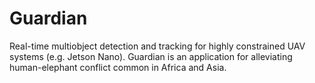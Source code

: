 # Guardian
Real-time multiobject detection and tracking for highly constrained UAV systems (e.g. Jetson Nano). 
Guardian is an application for alleviating human-elephant conflict common in Africa and Asia.
